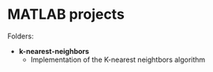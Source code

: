 # MATLAB projects
Folders:
- **k-nearest-neighbors**
    + Implementation of the K-nearest neightbors algorithm

